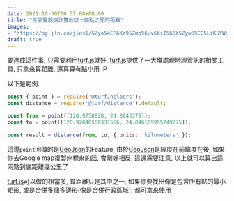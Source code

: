 ```yaml
---
date: 2021-10-30T00:57:08+08:00
title: "在瀏覽器端計算地球上兩點之間的距離"
images: 
- "https://og.jln.co/jlns1/5Zyo54CP6Ka95Zmo56uv6KiI566X5Zyw55CD5LiK5YWp6bue5LmL6ZaT55qE6Led6Zui"
draft: true
---
```


要達成這件事, 只需要利用[turf.js](https://turfjs.org/)就好, [turf.js](https://turfjs.org/)提供了一大堆處理地理資訊的相關工具, 只拿來算距離, 還真算有點小用 :P

以下是範例:

```javascript
const { point } = require('@turf/helpers');
const distance = require('@turf/distance').default;

const from = point([120.9758828, 24.8043379]);
const to = point([120.92846560331556, 24.846169955749275]);

const result = distance(from, to, { units: 'kilometers' });
```

這邊`point`回傳的是[GeoJson](https://geojson.org/)的Feature, 由於[GeoJson](https://geojson.org/)是經度在前緯度在後, 如果你去Google map複製座標來的話, 會剛好相反, 這邊需要注意, 以上就可以算出這兩點到底距離幾公里了

[turf.js](https://turfjs.org/)可以做的相當多, 算距離只是其中之一, 如果你要找出像是包含所有點的最小矩形, 或是合併多個多邊形(像是合併行政區域), 都可拿來使用